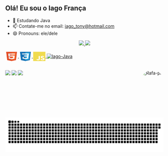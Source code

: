 ## Olá! Eu sou o Iago França

- 🌱 Estudando Java
- 📫 Contate-me no email: iago_tony@hotmail.com
- 😄 Pronouns: ele/dele

<div align="center">
  <a href="https://github.com/IagoaFr">
  <img height="180em" src="https://github-readme-stats.vercel.app/api?username=IagoaFr&show_icons=true&theme=tokyonight&include_all_commits=true&count_private=true"/>
  <img height="180em" src="https://github-readme-stats.vercel.app/api/top-langs/?username=IagoaFr&layout=compact&langs_count=7&theme=tokyonight"/>
</div>

<div style="display: inline_block"><br>
  <img align="center" alt="Iago-HTML" height="30" width="40" src="https://raw.githubusercontent.com/devicons/devicon/master/icons/html5/html5-original.svg">
  <img align="center" alt="Iago-CSS" height="30" width="40" src="https://raw.githubusercontent.com/devicons/devicon/master/icons/css3/css3-original.svg">
  <img align="center" alt="Iago-Js" height="30" width="40" src="https://raw.githubusercontent.com/devicons/devicon/master/icons/javascript/javascript-plain.svg">
  <img align="center" alt="Iago-Java" height="30" width="40" src="https://cdn.jsdelivr.net/gh/devicons/devicon/icons/java/java-plain-wordmark.svg">

</div>
  
  ##
 
<div> 
  <a href="https://www.instagram.com/_iagoa" target="_blank"><img src="https://img.shields.io/badge/-Instagram-%23E4405F?style=for-the-badge&logo=instagram&logoColor=white" target="_blank"></a>
  <a href="https://www.linkedin.com/in/iago-antonio-da-silva-fran%C3%A7a-8b599149" target="_blank"><img src="https://img.shields.io/badge/-LinkedIn-%230077B5?style=for-the-badge&logo=linkedin&logoColor=white" target="_blank"></a> 
  <a href="mailto:iago_tony@hotmail.com" target="_blank"><img src="https://img.shields.io/badge/Microsoft_Outlook-0078D4?style=for-the-badge&logo=microsoft-outlook&logoColor=white" target="_blank"></a> 
 <img align="right" alt="Rafa-pic" height="150" style="border-radius:50px;" src="https://c.tenor.com/yFKbJFsOvs4AAAAC/luffy-smile-luffy-giggle.gif">
 
 ![Snake animation](https://github.com/IagoaFr/IagoaFr/blob/output/github-contribution-grid-snake.svg)
 
</div>                                                             
